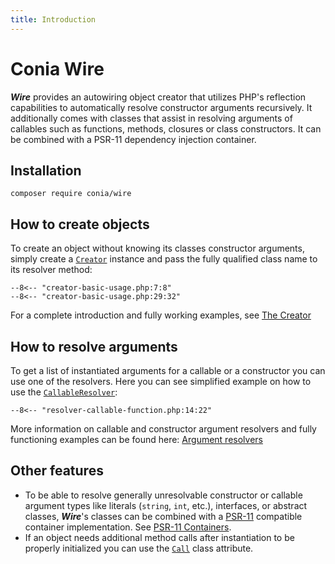 ```yaml
---
title: Introduction
---
```

Conia Wire
==========

***Wire*** provides an autowiring object creator that utilizes PHP's reflection
capabilities to automatically resolve constructor arguments recursively. It
additionally comes with classes that assist in resolving arguments of callables
such as functions, methods, closures or class constructors. It can be combined
with a PSR-11 dependency injection container.

## Installation

    composer require conia/wire

## How to create objects

To create an object without knowing its classes constructor arguments, simply
create a [`Creator`](creator.md) instance and pass the fully qualified class
name to its resolver method:

```
--8<-- "creator-basic-usage.php:7:8"
--8<-- "creator-basic-usage.php:29:32"
```

 For a complete introduction and fully working examples, see
[The Creator](creator.md)

## How to resolve arguments

To get a list of instantiated arguments for a callable or a constructor you can
use one of the resolvers. Here you can see simplified example on how to use the
[`CallableResolver`](resolvers.md):

```
--8<-- "resolver-callable-function.php:14:22"
```

More information on callable and constructor argument resolvers and fully
functioning examples can be found here: [Argument resolvers](resolvers.md)

## Other features

* To be able to resolve generally unresolvable constructor or callable argument
  types like literals (`string`, `int`, etc.), interfaces, or abstract classes,
  ***Wire***'s classes can be combined with
  a [PSR-11](https://www.php-fig.org/psr/psr-11/) compatible container
  implementation. See [PSR-11 Containers](container.md).
* If an object needs additional method calls after instantiation to be properly
  initialized you can use the [`Call`](call-attribute.md) class attribute.
